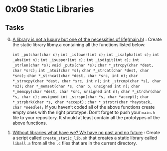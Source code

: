 # 0x09 Static Libraries

## Tasks

0. [A library is not a luxury but one of the necessities of life](./libmy.a)([main.h](./main.h)) : Create the static library libmy.a containing all the functions listed below: 

	`int _putchar(char c);`
	`int _islower(int c);`
	`int _isalpha(int c);`
	`int _abs(int n);`
	`int _isupper(int c);`
	`int _isdigit(int c);`
	`int _strlen(char *s);`
	`void _puts(char *s);`
	`char *_strcpy(char *dest, char *src);`
	`int _atoi(char *s);`
	`char *_strcat(char *dest, char *src);`
	`char *_strncat(char *dest, char *src, int n);`
	`char *_strncpy(char *dest, char *src, int n);`
	`int _strcmp(char *s1, char *s2);`
	`char *_memset(char *s, char b, unsigned int n);`
	`char *_memcpy(char *dest, char *src, unsigned int n);`
	`char *_strchr(char *s, char c);`
	`unsigned int _strspn(char *s, char *accept);`
	`char *_strpbrk(char *s, char *accept);`
	`char *_strstr(char *haystack, char *needle);`
If you haven’t coded all of the above functions create empty ones with the right prototype.
Don’t forget to push your `main.h` file to your repository. It should at least contain all the prototypes of the above functions.

1. [Without libraries what have we? We have no past and no future](./create_static_lib.sh) : Create a script called `create_static_lib.sh` that creates a static library called `liball.a` from all the `.c` files that are in the current directory.
